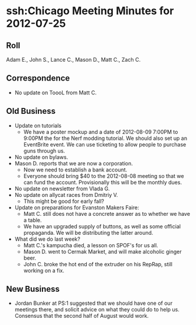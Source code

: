 # ssh:Chicago Meeting Minutes for 2012-07-25 #

## Roll ##
Adam E., John S., Lance C., Mason D., Matt C., Zach C.

## Correspondence ##
 * No update on ToooL from Matt C.
 
## Old Business ##
 * Update on tutorials
   - We have a poster mockup and a date of 2012-08-09 7:00PM to 9:00PM the 
     for the Nerf modding tutorial. We should also set up an EventBrite event.
     We can use ticketing to allow people to purchase guns through us.
 * No update on bylaws.
 * Mason D. reports that we are now a corporation.
   - Now we need to establish a bank account.
   - Everyone should bring $40 to the 2012-08-08 meeting so that we can
     fund the account. Provisionally this will be the monthly dues.
 * No update on newsletter from Vlada G.
 * No update on allycat races from Dmitriy V.
   - This might be good for early fall?
 * Update on preparations for Evanston Makers Faire:
   - Matt C. still does not have a concrete answer as to whether we have a table.
   - We have an upgraded supply of buttons, as well as some official propaganda.
     We will be distributing the latter around.
 * What did we do last week?
   - Matt C.'s kampucha died, a lesson on SPOF's for us all.
   - Mason D. went to Cermak Market, and will make alcoholic ginger beer.
   - John C. broke the hot end of the extruder on his RepRap, still working on a fix.

## New Business ##
 * Jordan Bunker at PS:1 suggested that we should have one of our meetings there,
   and solicit advice on what they could do to help us. Consensus that the second
   half of August would work.
